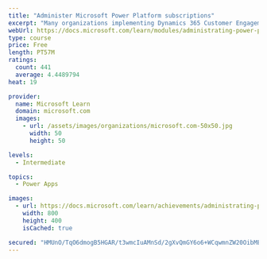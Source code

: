 ```yaml
---
title: "Administer Microsoft Power Platform subscriptions"
excerpt: "Many organizations implementing Dynamics 365 Customer Engagement apps on the Microsoft Power Platform are unaware of the amazing capabilities included with their subscription. By default, your subscription includes Microsoft Portals, Gamification, and Voice of the Customer surveys, in addition to technical capabilities like backup and restore, and integrated planning for updates and upgrades. This module focuses on showcasing the great default capabilities you have access to."
webUrl: https://docs.microsoft.com/learn/modules/administrating-power-platform-subscriptions/
type: course
price: Free
length: PT57M
ratings:
  count: 441
  average: 4.4489794
heat: 19

provider:
  name: Microsoft Learn
  domain: microsoft.com
  images:
    - url: /assets/images/organizations/microsoft.com-50x50.jpg
      width: 50
      height: 50

levels:
  - Intermediate

topics:
  - Power Apps

images:
  - url: https://docs.microsoft.com/learn/achievements/administrating-power-platform-subscriptions-social.png
    width: 800
    height: 400
    isCached: true

secured: "HMUnO/TqO6dmogB5HGAR/t3wmcIuAMnSd/2gXvQmGY6o6+WCqwmnZW20OibMEfCL23HuH1IeAXSMLcZMSYKuoP8zI4FwfjhB8hsUISBp4MSRFyLojR0g8GKjQi1RVZ3L/yy734Y/snkxuFIBQZj9V3eh5ab+waHD3sE3Xg28wg0GRnsLU///eKeVd+br2c/VB6/CBCfdZkX9+1Dxm/7iypBaUhVihL6bkdYoFtKlTSBoJqCRYduBeKOj3Z39svpudZ8rgsjxTIgcnKU1oIAwZIZAm5tL+DrwYVApCJgfxcG6GPHDsI0WwgFDyRJCxqIVNwhJ5K0N7j49nZzw47XjWGVRZuE6u7/u/9+3D0ArvO0m83+OND8CKcqjkrMGrD3zUggk7t+A4k4oQ8yumRgF4dPx4+8gYexjBYuaOADttj8=;cWCvmTwAnFY0zWTS+HqrQw=="
---
```


